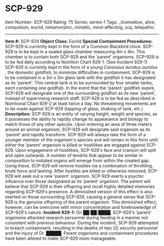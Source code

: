 # SCP-929
Item Number: SCP-929
Rating: 75
Series: series-1
Tags: _licensebox, alive, compulsion, euclid, metamorphic, mimetic, mind-affecting, scp, telepathic

---

**Item #:** SCP-929
**Object Class:** Euclid
**Special Containment Procedures:** SCP-929 is currently kept in the form of a Common Blackbird chick. SCP-929 is to be kept in a sealed glass chamber measuring 4m x 4m. This chamber is to contain both SCP-929 and the 'parent' organisms. SCP-929 is to be fed daily according to Nutrition Chart 929-1. (See Incident 929-1)
SCP-929 is currently kept in the form of a young _Carassius auratus auratus_ , the domestic goldfish, to minimize difficulties in containment. SCP-929 is to be contained in a 3m x 3m glass tank with the goldfish it has designated as its 'parent'.
This central tank is to be surrounded by four smaller tanks, each containing one goldfish. In the event that the 'parent' goldfish expire, SCP-929 will designate one of the surrounding goldfish as its new 'parent', instead of supervising research staff.
SCP-929 is to be fed as described in Nutritional Chart 929-2 at least twice a day. No threatening movements are to be made against SCP-929 (tapping of glass, shaking of tank, etc.)
**Description:** SCP-929 is an entity of varying height, weight and species, as it possesses the ability to rapidly change its appearance and biology to match those of any other species. Upon entering an area of three meters around an animal organism, SCP-929 will designate said organism as its 'parent' and rapidly transform. SCP-929 will always take the form of a younger member of the organism's species and will remain in this form until either the 'parent' organism is killed or hostilities are engaged against SCP-929.
Upon engagement of hostilities, SCP-929's face and cranium will split and open outwards. A number of tendrils that appear to be similar in composition to imitated organs will emerge from within the created gap. Using these, SCP-929 will remove hostiles via a combination of throttling, brute force and lashing. After hostiles are killed or otherwise removed, SCP-929 will seek out a new 'parent' organism.
SCP-929 exerts a psychic influence over those designated as its 'parent' organism. The parent will believe that SCP-929 is their offspring and recall highly detailed memories regarding SCP-929's presence. A diminished version of this effect is also exerted on those surrounding SCP-929, causing a general sense that SCP-929 is the genuine offspring of the parent organism. This diminished effect, however, can be overcome with minor concentration and foreknowledge of SCP-929's nature.
**Incident 929-1:** On ██/██/████, SCP-929's 'parent' organisms attacked research personnel during feeding in a manner not consistent with previous behaviour. During the incident, SCP-929 attempted to breach containment, resulting in the deaths of two (2) security personnel and the injury of Dr. █████. Parent organisms and containment procedures have been altered to make SCP-929 more manageable.